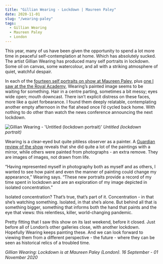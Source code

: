 ```yaml
---
title: "Gillian Wearing - Lockdown | Maureen Paley"
date: 2020-11-01
slug: "/wearing-paley"
tags:
  - Gillian Wearing
  - Maureen Paley
  - London
---
```


This year, many of us have been given the opportunity to spend a lot more time in peaceful self-contemplation at home. Which has absolutely sucked. The artist Gillian Wearing has produced many self portraits in lockdown. Some oil on canvas, some watercolour, and all with a striking atmosphere of quiet, watchful despair.

In each of the [fourteen self portraits on show at Maureen Paley](https://www.maureenpaley.com/exhibitions/gillian-wearing-3?image=1), plus [one I saw at the the Royal Academy](https://se.royalacademy.org.uk/2020/artworks/gillian-wearing-ra/57), Wearing’s painted image seems to be waiting for something. Hair in a centre parting, sometimes a bit messy; eyes wide open; mouth downcast. There isn’t explicit distress on these faces, more like a quiet forbearance. I found them deeply relatable, contemplating another empty afternoon in the flat ahead once I’d cycled back home. With nothing to do other than watch the news conference announcing the next lockdown.

![Gillian Wearing - 'Untitled (lockdown portrait)'](/wearing-paley-1.jpg)
*Untitled (lockdown portrait)*

Wearing is a clear-eyed but quite pitiless observer as a painter. A [Guardian review of the show](https://www.theguardian.com/artanddesign/2020/sep/16/gillian-wearing-lockdown-self-portraits-maureen-paley-gallery) reveals that she did quite a lot of the paintings with a mirror, while others were painted from photographs - an extra remove. They are images of images, not drawn from life.

“Having represented myself in photography both as myself and as others, I wanted to see how paint and even the manner of painting could change my appearance,” Wearing says. “These new portraits provide a record of my time spent in lockdown and are an exploration of my image depicted in isolated concentration.”

Isolated concentration? That’s true, that’s part of it. Concentration - in that she’s watching something. Isolated, in that she’s alone. But behind all that is something bigger, something that informs both the hand that paints and the eye that views: this relentless, killer, world-changing pandemic.

Pretty fitting that I saw this show on its last weekend, before it closed. Just before all of London’s other galleries close, with another lockdown. Hopefully Wearing keeps painting these. And we can look forward to viewing them from a different perspective - the future - where they can be seen as historical relics of a troubled time.

*Gillian Wearing: Lockdown is at Maureen Paley (London). 16 September - 01 November 2020*

